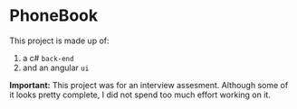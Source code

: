 # PhoneBook

This project is made up of:

1. a c# `back-end`
2. and an angular `ui`

**Important:** This project was for an interview assesment. Although some of it looks pretty complete, I did not spend too much effort working on it.
